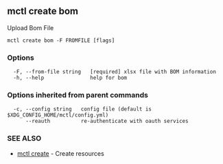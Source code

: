 [Auto generated by spf13/cobra]: <>

## mctl create bom

Upload Bom File

```
mctl create bom -F FROMFILE [flags]
```

### Options

```
  -F, --from-file string   [required] xlsx file with BOM information
  -h, --help               help for bom
```

### Options inherited from parent commands

```
  -c, --config string   config file (default is $XDG_CONFIG_HOME/mctl/config.yml)
      --reauth          re-authenticate with oauth services
```

### SEE ALSO

* [mctl create](mctl_create.md)	 - Create resources

